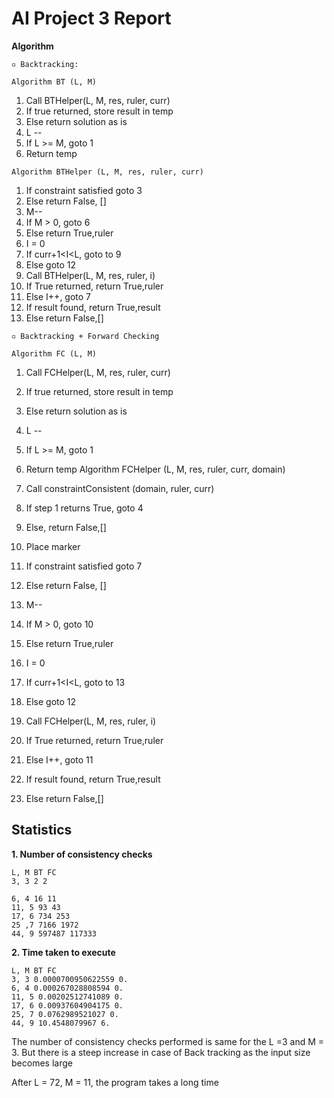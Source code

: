 # AI Project 3 Report

**Algorithm**

```
▫ Backtracking:
```
```
Algorithm BT (L, M)
```
1. Call BTHelper(L, M, res, ruler, curr)
2. If true returned, store result in temp
3. Else return solution as is
4. L --
5. If L >= M, goto 1
6. Return temp

```
Algorithm BTHelper (L, M, res, ruler, curr)
```
1. If constraint satisfied goto 3
2. Else return False, []
3. M--
4. If M > 0, goto 6
5. Else return True,ruler
6. I = 0
7. If curr+1<I<L, goto to 9
8. Else goto 12
9. Call BTHelper(L, M, res, ruler, i)
10. If True returned, return True,ruler
11. Else I++, goto 7
12. If result found, return True,result
13. Else return False,[]

```
▫ Backtracking + Forward Checking
```
```
Algorithm FC (L, M)
```
1. Call FCHelper(L, M, res, ruler, curr)
2. If true returned, store result in temp
3. Else return solution as is
4. L --
5. If L >= M, goto 1
6. Return temp
Algorithm FCHelper (L, M, res, ruler, curr, domain)
1. Call constraintConsistent (domain, ruler, curr)
2. If step 1 returns True, goto 4


3. Else, return False,[]
4. Place marker
5. If constraint satisfied goto 7
6. Else return False, []
7. M--
8. If M > 0, goto 10
9. Else return True,ruler
10. I = 0
11. If curr+1<I<L, goto to 13
12. Else goto 12
13. Call FCHelper(L, M, res, ruler, i)
14. If True returned, return True,ruler
15. Else I++, goto 11
16. If result found, return True,result
17. Else return False,[]

## Statistics

**1. Number of consistency checks**

```
L, M BT FC
3, 3 2 2
```
```
6, 4 16 11
11, 5 93 43
17, 6 734 253
25 ,7 7166 1972
44, 9 597487 117333
```
**2. Time taken to execute**

```
L, M BT FC
3, 3 0.0000700950622559 0.
6, 4 0.000267028808594 0.
11, 5 0.00202512741089 0.
17, 6 0.00937604904175 0.
25, 7 0.0762989521027 0.
44, 9 10.4548079967 6.
```
The number of consistency checks performed is same for the L =3 and M = 3. But there is a steep
increase in case of Back tracking as the input size becomes large

After L = 72, M = 11, the program takes a long time



